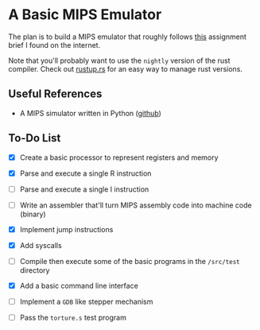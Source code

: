 A Basic MIPS Emulator
=====================

The plan is to build a MIPS emulator that roughly follows [this][1] assignment
brief I found on the internet.

Note that you'll probably want to use the `nightly` version of the rust
compiler. Check out [rustup.rs][rustup] for an easy way to manage rust
versions.

Useful References
-----------------

- A MIPS simulator written in Python ([github][2])


To-Do List
----------

- [x] Create a basic processor to represent registers and memory
- [x] Parse and execute a single R instruction
- [ ] Parse and execute a single I instruction
- [ ] Write an assembler that'll turn MIPS assembly code into machine code
      (binary)
- [x] Implement jump instructions
- [x] Add syscalls
- [ ] Compile then execute some of the basic programs in the `/src/test`
      directory
- [x] Add a basic command line interface
- [ ] Implement a `GDB` like stepper mechanism
- [ ] Pass the `torture.s` test program


[1]: http://web.stanford.edu/class/ee182/Projects/PA2/pa2.html
[2]: https://github.com/maguire/MIPS-Simulator
[rustup]: https://www.rustup.rs/

